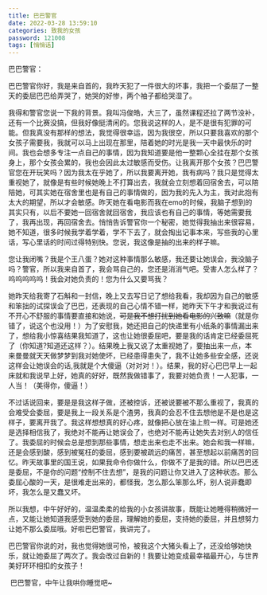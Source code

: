 ```yaml
---
title: 巴巴警官
date: 2022-03-28 13:59:10
categories: 致我的女孩
password: 121008 
tags: [悄悄话]
---
```


巴巴警官：

​		巴巴警官你好，我是来自首的，我昨天犯了一件很大的坏事，我把一个委屈了一整天的委屈巴巴给弄哭了，她哭的好惨，两个袖子都给哭湿了。

​		我得和警官您说一下我的背景。我叫冯俊皓，大三了，虽然课程还拉了两节没补，还有一个比赛没搞，但我好像挺清闲的。您我说这样的人，是不是很有犯罪的可能。但我真没有那样的想法，我觉得很幸运，因为我很空，所以只要我喜欢的那个女孩子需要我，我就可以马上出现在那里，陪着她的时光是我一天中最快乐的时间。我也会想多专注一点自己的事情，因为我知道要是他一整颗心全挂在那个女孩身上，那个女孩会累的，我也会因此太过敏感而受伤。让我离开那个女孩？巴巴警官您在开玩笑吗？因为我太在乎她了，所以我要离开她，我有病吗？我只是觉得太重视她了，就像是有些时候她晚上不打算出去，我就会立刻想着回宿舍去，可以陪陪她，可其实她在宿舍里也是有自己的事情做的，因为我的先入为主，我对此抱有太大的期望，所以才会敏感。昨天她在看电影而我在emo的时候，我脑子想到的其实只有，以后不要她一回宿舍就回宿舍，我应该也有自己的事情，等她需要我了，我再出现，再回宿舍去。悄悄告诉警官你一个秘密，她觉得我抽出来很容易，她不知道，很多时候我学着学着，学不下去了，就会掏出记事本来，写些我的心里话，写心里话的时间过得特别快。您说，我这像是抽的出来的样子嘛。

​		您让我闭嘴？我是个王八蛋？她对这种事情那么敏感，我还要让她误会，我没脑子吗？警官，所以我来自首了，我会骂自己的，您还是消消气吧。受害人怎么样了？呜呜呜呜呜！我会对她负责的！您为什么又要骂我？

​		她昨天给我寄了石斛和一封信，晚上又去写日记了想给我看，我却因为自己的敏感和笨拙的试探误会了巴巴，还表现的自己心情不错一样，她昨天下午才和我说过有不开心不舒服的事情要直接和她说，~~可是我不想打扰到她看电影的兴致嘛~~（就是你错了，说这个也没用！）为了安慰我，她还把自己的快递里有小纸条的事情漏出来了，想给我小惊喜结果我知道了，这也让她很委屈吧，要是我的话肯定已经委屈死了（你知道?知道还这样？）。结果晚上我又说了太重视她了，要抽出来一点，本来曼曼就天天做梦梦到我对她使坏，已经患得患失了，我不让她多些安全感，还说这样会让她误会的话,我就是个大傻逼（对对对！）。结果，我的好心巴巴早上一起床就和我说早上好，她真的好好，既然我做错事了，我要对她负责！一人犯事，一人当！（美得你，傻逼！）

​		不过话说回来，要是是我这样子做，还被控诉，还被说要被不那么重视了，我真的会难受会委屈，要是我上一段关系是个渣男，我真的会忍不住去想他是不是也是这样子，要离开我了。我这样想想真的好心疼，就像把心放在油上煎一样。可是她还是选择相信我了，我绝对不能再让她误会了，也绝对不能再让她失去对别人的信任了。我委屈的时候会总是想到那些事情，想走出来也走不出来。她会和我一样嘛，还是会感到酸，感到被冤枉的委屈，感到要被疏远的痛苦，甚至想起以前痛苦的回忆。昨天故事里的国王说，如果我命令你做什么，你做不了是我的错。所以巴巴还是委屈，不是你的问题“控制不住去想”，是我的问题让你又进入了这种状态。那么委屈心酸的一天，是很难走出来的，都怪我，怎么那么笨那么坏，别人说非蠢即坏，我怎么是又蠢又坏。

​		所以我想，中午好好的，温温柔柔的给我的小女孩讲故事，既能让她睡得稍微好一点，又能让她知道我感受到她的委屈，理解她的委屈，支持她的委屈，并且想努力让她不那么委屈哦。好啦巴巴警官，我讲完了。

​		巴巴警官你说的对，我也觉得她很可怜，被我这个大猪头看上了，还没给够她快乐，就让她委屈了两次了。我会改过自新的！我要让她变成最幸福最开心，与世界美好环环相扣的女孩子！

​		巴巴警官，中午让我哄你睡觉吧~

